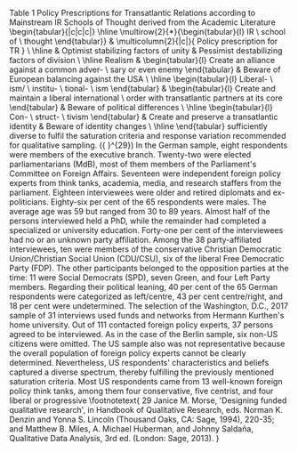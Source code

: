 Table 1 Policy Prescriptions for Transatlantic Relations according to Mainstream IR Schools of Thought derived from the Academic Literature
\begin{tabular}{|c|c|c|}
\hline \multirow{2}{*}{\begin{tabular}{l} 
IR \\
school of \\
thought
\end{tabular}} & \multicolumn{2}{|c|}{ Policy prescription for TR } \\
\hline & Optimist stabilizing factors of unity & Pessimist destabilizing factors of division \\
\hline Realism & \begin{tabular}{l} 
Create an alliance against a common adver- \\
sary or even enemy
\end{tabular} & Beware of European balancing against the USA \\
\hline \begin{tabular}{l} 
Liberal- \\
ism/ \\
institu- \\
tional- \\
ism
\end{tabular} & \begin{tabular}{l} 
Create and maintain a liberal international \\
order with transatlantic partners at its core
\end{tabular} & Beware of political differences \\
\hline \begin{tabular}{l} 
Con- \\
struct- \\
tivism
\end{tabular} & Create and preserve a transatlantic identity & Beware of identity changes \\
\hline
\end{tabular}
sufficiently diverse to fulfil the saturation criteria and response variation recommended for qualitative sampling. \({ }^{29}\)
In the German sample, eight respondents were members of the executive branch. Twenty-two were elected parliamentarians (MdB), most of them members of the Parliament's Committee on Foreign Affairs. Seventeen were independent foreign policy experts from think tanks, academia, media, and research staffers from the parliament. Eighteen interviewees were older and retired diplomats and ex-politicians. Eighty-six per cent of the 65 respondents were males. The average age was 59 but ranged from 30 to 89 years. Almost half of the persons interviewed held a PhD, while the remainder had completed a specialized or university education. Forty-one per cent of the interviewees had no or an unknown party affiliation. Among the 38 party-affiliated interviewees, ten were members of the conservative Christian Democratic Union/Christian Social Union (CDU/CSU), six of the liberal Free Democratic Party (FDP). The other participants belonged to the opposition parties at the time: 11 were Social Democrats (SPD), seven Green, and four Left Party members. Regarding their political leaning, 40 per cent of the 65 German respondents were categorized as left/centre, 43 per cent centre/right, and 18 per cent were undetermined.
The selection of the Washington, D.C., 2017 sample of 31 interviews used funds and networks from Hermann Kurthen's home university. Out of 111 contacted foreign policy experts, 37 persons agreed to be interviewed. As in the case of the Berlin sample, six non-US citizens were omitted. The US sample also was not representative because the overall population of foreign policy experts cannot be clearly determined. Nevertheless, US respondents' characteristics and beliefs captured a diverse spectrum, thereby fulfilling the previously mentioned saturation criteria.
Most US respondents came from 13 well-known foreign policy think tanks, among them four conservative, five centrist, and four liberal or progressive
\footnotetext{
29 Janice M. Morse, 'Designing funded qualitative research', in Handbook of Qualitative Research, eds. Norman K. Denzin and Yonna S. Lincoln (Thousand Oaks, CA: Sage, 1994), 220-35; and Matthew B. Miles, A. Michael Huberman, and Johnny Saldaña, Qualitative Data Analysis, 3rd ed. (London: Sage, 2013).
}